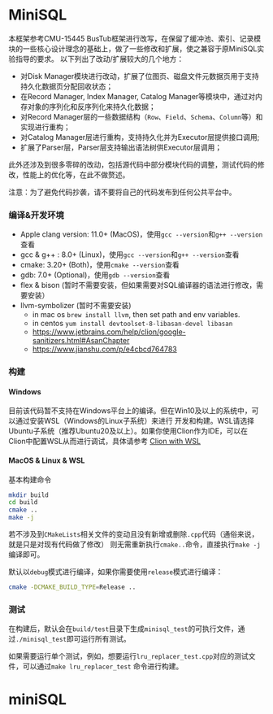# MiniSQL


本框架参考CMU-15445 BusTub框架进行改写，在保留了缓冲池、索引、记录模块的一些核心设计理念的基础上，做了一些修改和扩展，使之兼容于原MiniSQL实验指导的要求。
以下列出了改动/扩展较大的几个地方：
- 对Disk Manager模块进行改动，扩展了位图页、磁盘文件元数据页用于支持持久化数据页分配回收状态；
- 在Record Manager, Index Manager, Catalog Manager等模块中，通过对内存对象的序列化和反序列化来持久化数据；
- 对Record Manager层的一些数据结构（`Row`、`Field`、`Schema`、`Column`等）和实现进行重构；
- 对Catalog Manager层进行重构，支持持久化并为Executor层提供接口调用;
- 扩展了Parser层，Parser层支持输出语法树供Executor层调用；

此外还涉及到很多零碎的改动，包括源代码中部分模块代码的调整，测试代码的修改，性能上的优化等，在此不做赘述。


注意：为了避免代码抄袭，请不要将自己的代码发布到任何公共平台中。

### 编译&开发环境
- Apple clang version: 11.0+ (MacOS)，使用`gcc --version`和`g++ --version`查看
- gcc & g++ : 8.0+ (Linux)，使用`gcc --version`和`g++ --version`查看
- cmake: 3.20+ (Both)，使用`cmake --version`查看
- gdb: 7.0+ (Optional)，使用`gdb --version`查看
- flex & bison (暂时不需要安装，但如果需要对SQL编译器的语法进行修改，需要安装）
- llvm-symbolizer (暂时不需要安装)
    - in mac os `brew install llvm`, then set path and env variables.
    - in centos `yum install devtoolset-8-libasan-devel libasan`
    - https://www.jetbrains.com/help/clion/google-sanitizers.html#AsanChapter
    - https://www.jianshu.com/p/e4cbcd764783

### 构建
#### Windows
目前该代码暂不支持在Windows平台上的编译。但在Win10及以上的系统中，可以通过安装WSL（Windows的Linux子系统）来进行
开发和构建。WSL请选择Ubuntu子系统（推荐Ubuntu20及以上）。如果你使用Clion作为IDE，可以在Clion中配置WSL从而进行调试，具体请参考
[Clion with WSL](https://blog.jetbrains.com/clion/2018/01/clion-and-linux-toolchain-on-windows-are-now-friends/)

#### MacOS & Linux & WSL
基本构建命令
```bash
mkdir build
cd build
cmake ..
make -j
```
若不涉及到`CMakeLists`相关文件的变动且没有新增或删除`.cpp`代码（通俗来说，就是只是对现有代码做了修改）
则无需重新执行`cmake..`命令，直接执行`make -j`编译即可。

默认以`debug`模式进行编译，如果你需要使用`release`模式进行编译：
```bash
cmake -DCMAKE_BUILD_TYPE=Release ..
```

### 测试
在构建后，默认会在`build/test`目录下生成`minisql_test`的可执行文件，通过`./minisql_test`即可运行所有测试。

如果需要运行单个测试，例如，想要运行`lru_replacer_test.cpp`对应的测试文件，可以通过`make lru_replacer_test`
命令进行构建。
# miniSQL
